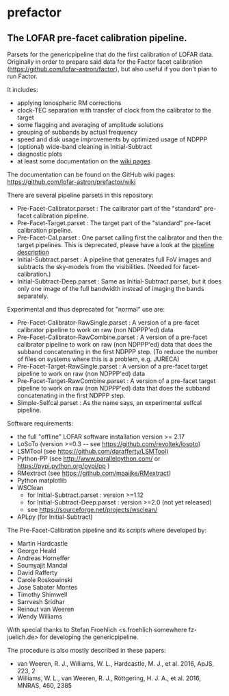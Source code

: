 # prefactor
## The LOFAR pre-facet calibration pipeline.

Parsets for the genericpipeline that do the first calibration of LOFAR data. Originally in order 
to prepare said data for the Factor facet calibration (https://github.com/lofar-astron/factor), but 
also useful if you don't plan to run Factor.

It includes:
* applying Ionospheric RM corrections
* clock-TEC separation with transfer of clock from the calibrator to the target
* some flagging and averaging of amplitude solutions
* grouping of subbands by actual frequency
* speed and disk usage improvements by optimized usage of NDPPP
* (optional) wide-band cleaning in Initial-Subtract 
* diagnostic plots
* at least some documentation on the [wiki pages](https://github.com/lofar-astron/prefactor/wiki)

The documentation can be found on the GitHub wiki pages: https://github.com/lofar-astron/prefactor/wiki

There are several pipeline parsets in this repository:
* Pre-Facet-Calibrator.parset : The calibrator part of the "standard" pre-facet calibration pipeline. 
* Pre-Facet-Target.parset : The target part of the "standard" pre-facet calibration pipeline. 
* Pre-Facet-Cal.parset : One parset calling first the calibrator and then the target pipelines. This is deprecated, please have a look at the [pipeline description](https://github.com/lofar-astron/prefactor/wiki/Documentation%3A-Pipelines#pre-facet-cal)
* Initial-Subtract.parset : A pipeline that generates full FoV images and subtracts the sky-models from the visibilities. (Needed for facet-calibration.)
* Initial-Subtract-Deep.parset : Same as Initial-Subtract.parset, but it does only one image of the full bandwidth instead of imaging the bands separately.

Experimental and thus deprecated for "normal" use are:
* Pre-Facet-Calibrator-RawSingle.parset : A version of a pre-facet calibrator pipeline to work on raw (non NDPPP'ed) data
* Pre-Facet-Calibrator-RawCombine.parset : A version of a pre-facet calibrator pipeline to work on raw (non NDPPP'ed) data that does the subband concatenating in the first NDPPP step. (To reduce the number of files on systems where this is a problem, e.g. JURECA)
* Pre-Facet-Target-RawSingle.parset : A version of a pre-facet target pipeline to work on raw (non NDPPP'ed) data
* Pre-Facet-Target-RawCombine.parset : A version of a pre-facet target pipeline to work on raw (non NDPPP'ed) data that does the subband concatenating in the first NDPPP step.
* Simple-Selfcal.parset : As the name says, an experimental selfcal pipeline.

Software requirements:
* the full "offline" LOFAR software installation version >= 2.17
* LoSoTo (version >=0.3 -- see https://github.com/revoltek/losoto)
* LSMTool (see https://github.com/darafferty/LSMTool)
* Python-PP (see http://www.parallelpython.com/ or https://pypi.python.org/pypi/pp )
* RMextract (see https://github.com/maaijke/RMextract)
* Python matplotlib
* WSClean 
  * for Initial-Subtract.parset : version >=1.12
  * for Initial-Subtract-Deep.parset : version >=2.0 (not yet released)
  * see https://sourceforge.net/projects/wsclean/
* APLpy (for Initial-Subtract)

The Pre-Facet-Calibration pipeline and its scripts where developed by:
* Martin Hardcastle <mjh somewhere extragalactic.info>
* George Heald <heald somewhere astron.nl>
* Andreas Horneffer <ahorneffer somewhere mpifr-bonn.mpg.de>
* Soumyajit Mandal <mandal somewhere strw.leidenuniv.nl>
* David Rafferty <drafferty somewhere hs.uni-hamburg.de>
* Carole Roskowinski <carosko gmail.com>
* Jose Sabater Montes <jsm somewhere iaa.es>
* Timothy Shimwell <shimwell somewhere strw.leidenuniv.nl>
* Sarrvesh Sridhar <sarrvesh somewhere astro.rug.nl>
* Reinout van Weeren <rvanweeren somewhere cfa.harvard.edu>
* Wendy Williams <wwilliams somewhere strw.leidenuniv.nl>

With special thanks to Stefan Froehlich <s.froehlich somewhere fz-juelich.de> for developing the 
genericpipeline.

The procedure is also mostly described in these papers:
* van Weeren, R. J., Williams, W. L., Hardcastle, M. J., et al. 2016, ApJS, 223, 2
* Williams, W. L., van Weeren, R. J., Röttgering, H. J. A., et al. 2016, MNRAS,
460, 2385


